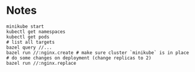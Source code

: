 <!--
SPDX-FileCopyrightText: 2022 Julian Amann <dev@vertexwahn.de>
SPDX-License-Identifier: Apache-2.0
-->

# Notes

```shell
minikube start
kubectl get namespaces
kubectl get pods
# list all targets
bazel query //...
bazel run //:nginx.create # make sure cluster `minikube` is in place
# do some changes on deployment (change replicas to 2)
bazel run //:nginx.replace
```

